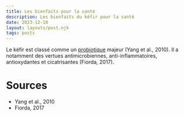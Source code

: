 ```yaml
---
title: Les bienfaits pour la santé
description: Les bienfaits du kéfir pour la santé
date: 2023-12-10
layout: layouts/post.njk
tags: posts
---
```


<!-- Le mot kéfir est un dérivé de la langue Turque qui signifie "se sentir bien" (Ahmed et al, 2013). -->

Le kéfir est classé comme un [probiotique](/probiotique) majeur (Yang et al., 2010). Il a notamment des vertues antimicrobiennes, anti-inflammatoires, antioxydantes et cicatrisantes (Fiorda, 2017).

# Sources

- Yang et al., 2010
- Fiorda, 2017